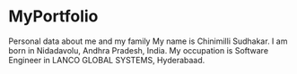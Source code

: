 # MyPortfolio
Personal data about me and my family
My name is Chinimilli Sudhakar. I am born in Nidadavolu, Andhra Pradesh, India.
My occupation is Software Engineer in LANCO GLOBAL SYSTEMS, Hyderabaad.
